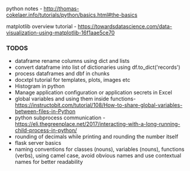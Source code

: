python notes -  http://thomas-cokelaer.info/tutorials/python/basics.html#the-basics

matplotlib overview tutorial - https://towardsdatascience.com/data-visualization-using-matplotlib-16f1aae5ce70


### TODOS
* dataframe rename columns using dict and lists
* convert dataframe into list of dictionaries using df.to_dict('records')
* process dataframes and dbf in chunks
* docxtpl tutorial for templates, plots, images etc
* Histogram in python
* Manage application configuration or application secrets in Excel  
* global variables and using them inside functions- https://instructobit.com/tutorial/108/How-to-share-global-variables-between-files-in-Python
* python subprocess communication - https://eli.thegreenplace.net/2017/interacting-with-a-long-running-child-process-in-python/
* rounding of decimals while printing and rounding the number itself
* flask server basics
* naming conventions for classes (nouns), variables (nouns), functions (verbs), using camel case, avoid obvious names and use contextual names for better readability



<!--stackedit_data:
eyJoaXN0b3J5IjpbLTIyOTYyOTU1NywxOTI0MjYzOTg4LDEzOT
EzOTQwNjAsMTI1ODI4NjIzNywtODkwMjM5MTAwLC0xMTQ0OTEx
NDM3LC0zNjQ1ODgxMzYsLTE2MDc1NTY0NjgsLTExOTM5ODk4Nz
AsOTkwNTEzMTExLC04ODExMzgzODEsLTk4OTQ3NzI2MSwtMjA1
NjQwNTU1MCwtOTc4NjczNDEsLTMyMzk4ODE0OSwtMTkyMzc2Mz
k0NywzOTQ1Mzc4NjksLTEzOTE0OTU2MDUsLTIyMTg4OTk3NSw2
NjE2NzQwMTRdfQ==
-->